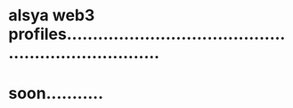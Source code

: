 # alsya web3 profiles.......................................................................
# soon...........
